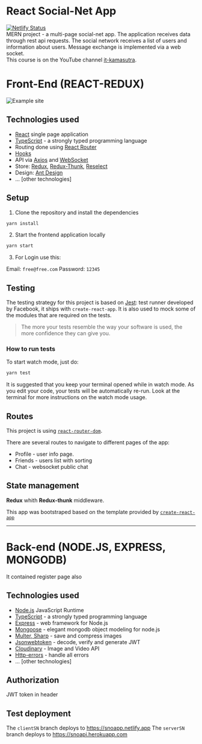 # React Social-Net App

[![Netlify Status](https://api.netlify.com/api/v1/badges/57e1f85b-fe7b-488d-815b-7cf3a853c831/deploy-status)](https://app.netlify.com/sites/snoapp/deploys)\
MERN  project - a multi-page social-net app. The application receives data through rest api requests. The social network receives a list of users and information about users. Message exchange is implemented via a web socket. \
This course is on the YouTube channel [it-kamasutra](https://www.youtube.com/channel/UCTW0FUhT0m-Bqg2trTbSs0g).

# Front-End (REACT-REDUX)
![Example site](https://user-images.githubusercontent.com/70297692/133305131-2c31a0ac-f681-4d0e-8aa2-30765b978290.gif)

## Technologies used

- [React](https://reactjs.org/) single page application
- [TypeScript](https://www.typescriptlang.org) - a strongly typed programming language
- Routing done using [React Router](https://reacttraining.com/react-router/web/guides/philosophy)
- [Hooks](https://reactjs.org/docs/hooks-intro.html)
- API via [Axios](https://axios-http.com/) and [WebSocket](https://developer.mozilla.org/ru/docs/Web/API/WebSocket)
- Store: [Redux](https://redux.js.org/), [Redux-Thunk](https://github.com/reduxjs/redux-thunk), [Reselect](https://github.com/reduxjs/reselect)
- Design: [Ant Design](https://ant.design/)
- ... \[other technologies\]

## Setup

1. Clone the repository and install the dependencies
```bash
yarn install
```
2. Start the frontend application locally
```bash
yarn start
```
3. For Login use this:

Email: `free@free.com`
Password: `12345`

## Testing

The testing strategy for this project is based on [Jest](https://jestjs.io/): test runner developed by Facebook, it ships with `create-react-app`. It is also used to mock some of the modules that are required on the tests.
> The more your tests resemble the way your software is used, the more confidence they can give you.


### How to run tests

To start watch mode, just do:

```bash
yarn test
```

It is suggested that you keep your terminal opened while in watch mode. As you edit your code, your tests will be automatically re-run. Look at the terminal for more instructions on the watch mode usage.

## Routes

This project is using [`react-router-dom`](https://reacttraining.com/react-router/core).

There are several routes to navigate to different pages of the app:

- Profile - user info page.
- Friends - users list with sorting
- Chat - websocket public chat

## State management

**Redux** whith **Redux-thunk** middleware.

This app was bootstraped based on the template provided by [`create-react-app`](https://github.com/facebook/create-react-app)

---
# Back-end (NODE.JS, EXPRESS, MONGODB)
It contained register page also
## Technologies used

- [Node.js](https://nodejs.org/) JavaScript Runtime
- [TypeScript](https://www.typescriptlang.org) - a strongly typed programming language
- [Express](https://expressjs.com/) - web framework for Node.js
- [Mongoose](https://mongoosejs.com/) - elegant mongodb object modeling for node.js
- [Multer, Sharp](https://github.com/expressjs/multer) - save and compress images
- [Jsonwebtoken](https://jwt.io/) - decode, verify and generate JWT
- [Cloudinary](https://cloudinary.com/) - Image and Video API
- [Http-errors](https://github.com/jshttp/http-errors) - handle all errors
- ... \[other technologies\]

## Authorization
JWT token in header

## Test deployment

The `clientSN` branch deploys to https://snoapp.netlify.app
The `serverSN` branch deploys to https://snoapi.herokuapp.com
